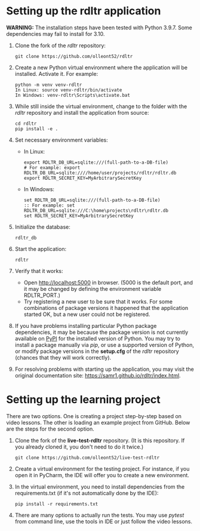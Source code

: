 # Setting up the rdltr application

**WARNING:** The installation steps have been tested with Python 3.9.7. Some dependencies may fail to install for 3.10.

1. Clone the fork of the *rdltr* repository:

       git clone https://github.com/olleont52/rdltr

2. Create a new Python virtual environment where the application will be installed. Activate it. For example:

       python -m venv venv-rdltr
       In Linux: source venv-rdltr/bin/activate
       In Windows: venv-rdltr\Scripts\activate.bat

3. While still inside the virtual environment, change to the folder with the *rdltr* repository
   and install the application from source:

       cd rdltr
       pip install -e .

4. Set necessary environment variables:

     - In Linux:
     
           export RDLTR_DB_URL=sqlite:///(full-path-to-a-DB-file)
           # For example: export RDLTR_DB_URL=sqlite:////home/user/projects/rdltr/rdltr.db
           export RDLTR_SECRET_KEY=MyArbitrarySecretKey

     - In Windows:
     
           set RDLTR_DB_URL=sqlite:///(full-path-to-a-DB-file)
           :: For example: set RDLTR_DB_URL=sqlite:///C:\home\projects\rdltr\rdltr.db
           set RDLTR_SECRET_KEY=MyArbitrarySecretKey

5. Initialize the database:

       rdltr_db

6. Start the application:

       rdltr

7. Verify that it works:

     - Open <http://localhost:5000> in browser.
       (5000 is the default port, and it may be changed by defining the environment variable RDLTR_PORT.)
     - Try registering a new user to be sure that it works. For some combinations of package versions
       it happened that the application started OK, but a new user could not be registered.

8. If you have problems installing particular Python package dependencies, it may be because the package version
   is not currently available on [PyPI](https://pypi.org/) for the installed version of Python. You may try to install
   a package manually via *pip*, or use a supported version of Python, or modify package versions in the **setup.cfg**
   of the *rdltr* repository (chances that they will work correctly).

9. For resolving problems with starting up the application, you may visit the original documentation site:
   <https://samr1.github.io/rdltr/index.html>.

# Setting up the learning project

There are two options. One is creating a project step-by-step based on video lessons.
The other is loading an example project from GitHub. Below are the steps for the second option.

1. Clone the fork of the **live-test-rdltr** repository. (It is this repository. If you already cloned it,
   you don't need to do it twice.)

       git clone https://github.com/olleont52/live-test-rdltr

2. Create a virtual environment for the testing project. For instance, if you open it in PyCharm,
   the IDE will offer you to create a new environment.

3. In the virtual environment, you need to install dependencies from the requirements.txt
   (if it's not automatically done by the IDE):

       pip install -r requirements.txt

4. There are many options to actually run the tests. You may use *pytest* from command line,
   use the tools in IDE or just follow the video lessons.
